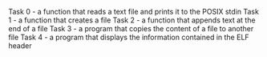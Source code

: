 Task 0 - a function that reads a text file and prints it to the POSIX stdin
Task 1 - a function that creates a file
Task 2 - a function that appends text at the end of a file
Task 3 - a program that copies the content of a file to another file
Task 4 - a program that displays the information contained in the ELF header

